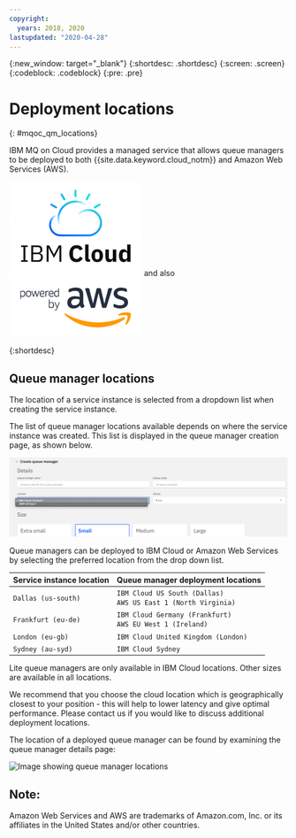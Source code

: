 ```yaml
---
copyright:
  years: 2018, 2020
lastupdated: "2020-04-28"
---
```


{:new_window: target="_blank"}
{:shortdesc: .shortdesc}
{:screen: .screen}
{:codeblock: .codeblock}
{:pre: .pre}

# Deployment locations
{: #mqoc_qm_locations}

IBM MQ on Cloud provides a managed service that allows queue managers to be deployed to both {{site.data.keyword.cloud_notm}} and Amazon Web Services (AWS).

![Image showing IBM Cloud](../images/ibmcloudlogo.png) and also ![Image showing powered by AWS](../images/PB_AWS_logo_RGB.jpg)

{:shortdesc}

## Queue manager locations

The location of a service instance is selected from a dropdown list when creating the service instance.

The list of queue manager locations available depends on where the service instance was created. This list is displayed in the queue manager creation page, as shown below.

![Image showing queue manager locations](../images/mqoc_qm_locations.png)

Queue managers can be deployed to IBM Cloud or Amazon Web Services by selecting the preferred location from the drop down list.


Service instance location | Queue manager deployment locations
--------------------------|--------------
`Dallas (us-south)`       | `IBM Cloud US South (Dallas)`<br/>`AWS US East 1 (North Virginia)`
`Frankfurt (eu-de)`       | `IBM Cloud Germany (Frankfurt)`<br/>`AWS EU West 1 (Ireland)`
`London (eu-gb)`          | `IBM Cloud United Kingdom (London)`
`Sydney (au-syd)`         | `IBM Cloud Sydney`


Lite queue managers are only available in IBM Cloud locations. Other sizes are available in all locations.

We recommend that you choose the cloud location which is geographically closest to your position -  this will help to lower latency and give optimal performance. Please contact us if you would like to discuss additional deployment locations.

The location of a deployed queue manager can be found by examining the queue manager details page:

![Image showing queue manager locations](../images/mqoc_qm_locations_qminfo.png)

## Note:

Amazon Web Services and AWS are trademarks of Amazon.com, Inc. or its affiliates in the United States and/or other countries.
